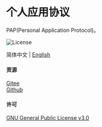 # 个人应用协议
PAP(Personal Application Protocol)。

![License](https://img.shields.io/badge/license-GPL%20v3-blue)

简体中文 | [English](https://github.com/xxyjskx1987/PAP/blob/main/README.md)

#### 资源

[Gitee](https://gitee.com/dfz/PAP)  
[Github](https://github.com/xxyjskx1987/PAP)

#### 许可

[GNU General Public License v3.0](https://github.com/xxyjskx1987/PAP/blob/main/LICENSE)
